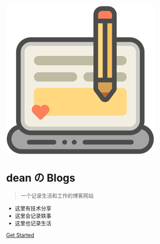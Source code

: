 ![logo](_media/blog.svg)

# dean の Blogs
> 一个记录生活和工作的博客网站

- 这里有技术分享
- 这里会记录轶事
- 这里也记录生活

[Get Started](README)